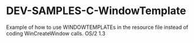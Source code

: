 # DEV-SAMPLES-C-WindowTemplate
Example of how to use WINDOWTEMPLATEs in the resource file instead of coding WinCreateWindow calls. OS/2 1.3
